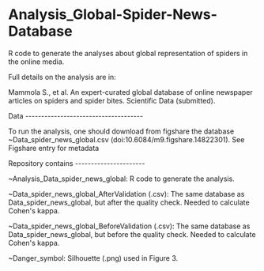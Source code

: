 # Analysis_Global-Spider-News-Database

R code to generate the analyses about global representation of spiders in the online media.

Full details on the analysis are in:

Mammola S., et al. An expert-curated global database of online newspaper articles on spiders and spider bites. Scientific Data (submitted).

Data -------------------------------------

To run the analysis, one should download from figshare the database ~Data_spider_news_global.csv (doi:10.6084/m9.figshare.14822301). See Figshare entry for metadata


Repository contains ----------------------

~Analysis_Data_spider_news_global: R code to generate the analysis.

~Data_spider_news_global_AfterValidation (.csv): The same database as Data_spider_news_global, but after the quality check. Needed to calculate Cohen's kappa.

~Data_spider_news_global_BeforeValidation (.csv): The same database as Data_spider_news_global, but before the quality check. Needed to calculate Cohen's kappa.

~Danger_symbol: Silhouette (.png) used in Figure 3.
